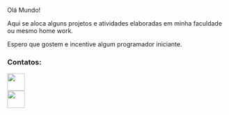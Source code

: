 Olá Mundo!

Aqui se aloca alguns projetos e atividades elaboradas em minha faculdade ou mesmo home work.

Espero que gostem e incentive algum programador iniciante.


### Contatos:

<div>
  <a href="https://www.linkedin.com/in/renansouzadeoliveira/" target="_blank"><img src="https://cdn-icons-png.flaticon.com/512/174/174857.png" target="_blank"              width="40" height="40"></a>  
</div>

<div>
  <a href="https://instagram.com/renansouzzzz" target="_blank"><img src="https://e7.pngegg.com/pngimages/284/477/png-clipart-computer-icons-graphy-instagram-logo-instagram-logo-miscellaneous-text.png" target="_blank" width="40" height="40"></a>
</div>
